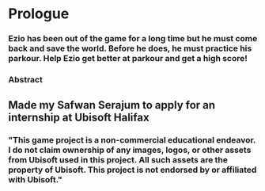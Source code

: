 # Prologue
### Ezio has been out of the game for a long time but he must come back and save the world. Before he does, he must practice his parkour. Help Ezio get better at parkour and get a high score!

### Abstract
## Made my Safwan Serajum to apply for an internship at Ubisoft Halifax
### "This game project is a non-commercial educational endeavor. I do not claim ownership of any images, logos, or other assets from Ubisoft used in this project. All such assets are the property of Ubisoft. This project is not endorsed by or affiliated with Ubisoft."
